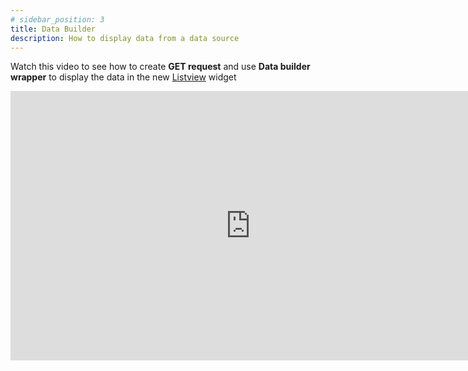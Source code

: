 ```yaml
---
# sidebar_position: 3
title: Data Builder 
description: How to display data from a data source
---
```



Watch this video to see how to create **GET request** and use **Data builder wrapper** to display the data in the new [Listview](../widget_desc/listview.md) widget

<iframe width="767" height="431" src="https://www.youtube.com/embed/_ko4iKVXVuA" title="Display WordPress Blogs in Your App Using ListView and REST API | Nowa tutorial" frameborder="0" allow="accelerometer; autoplay; clipboard-write; encrypted-media; gyroscope; picture-in-picture; web-share" referrerpolicy="strict-origin-when-cross-origin" allowfullscreen></iframe>





